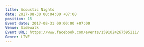 ```yaml
---
title: Acoustic Nights
date: 2017-08-30 00:04:00 +07:00
position: 15
Event date: 2017-08-31 00:00:00 +07:00
Venue: Sidewalk
Event URL: https://www.facebook.com/events/1591024267595211/
Genre: LIVE
---
```


